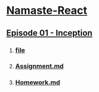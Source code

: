 # [Namaste-React](Namaste-React)

## [Episode 01 - Inception](URL)

1. ### [file](URL)

2. ### [Assignment.md](URL)

3. ### [Homework.md](URL)
